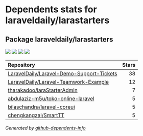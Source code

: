 # Dependents stats for laraveldaily/larastarters

## Package laraveldaily/larastarters

[![](https://img.shields.io/static/v1?label=Used%20by&message=617&color=informational&logo=slickpic)](https://github.com/laraveldaily/larastarters/network/dependents)
[![](https://img.shields.io/static/v1?label=Used%20by%20(public)&message=6&color=informational&logo=slickpic)](https://github.com/laraveldaily/larastarters/network/dependents)
[![](https://img.shields.io/static/v1?label=Used%20by%20(private)&message=611&color=informational&logo=slickpic)](https://github.com/laraveldaily/larastarters/network/dependents)
[![](https://img.shields.io/static/v1?label=Used%20by%20(stars)&message=0&color=informational&logo=slickpic)](https://github.com/laraveldaily/larastarters/network/dependents)

| Repository | Stars  |
| :--------  | -----: |
|[LaravelDaily/Laravel-Demo-Support-Tickets](https://github.com/LaravelDaily/Laravel-Demo-Support-Tickets) | 38 |
|[LaravelDaily/Laravel-Teamwork-Example](https://github.com/LaravelDaily/Laravel-Teamwork-Example) | 12 |
|[tharakadoo/laraStarterAdmin](https://github.com/tharakadoo/laraStarterAdmin) | 7 |
|[abdulaziz-m5u/toko-online-laravel](https://github.com/abdulaziz-m5u/toko-online-laravel) | 5 |
|[bilaschandra/laravel-coreui](https://github.com/bilaschandra/laravel-coreui) | 5 |
|[chengkangzai/SmartTT](https://github.com/chengkangzai/SmartTT) | 5 |

_Generated by [github-dependents-info](https://github.com/nvuillam/github-dependents-info)_
